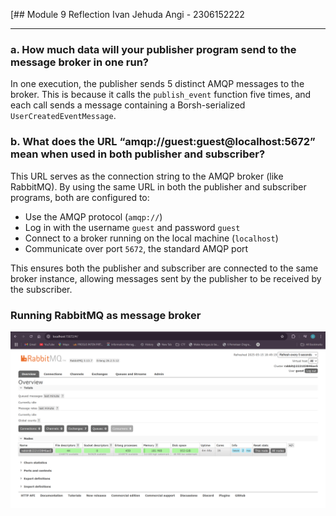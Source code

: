 [## Module 9 Reflection
Ivan Jehuda Angi - 2306152222

---
### a. How much data will your publisher program send to the message broker in one run?

In one execution, the publisher sends 5 distinct AMQP messages to the broker. This is because it calls the `publish_event` function five times, and each call sends a message containing a Borsh-serialized `UserCreatedEventMessage`.

### b. What does the URL “amqp://guest:guest@localhost:5672” mean when used in both publisher and subscriber?

This URL serves as the connection string to the AMQP broker (like RabbitMQ). By using the same URL in both the publisher and subscriber programs, both are configured to:
- Use the AMQP protocol (`amqp://`)
- Log in with the username `guest` and password `guest`
- Connect to a broker running on the local machine (`localhost`)
- Communicate over port `5672`, the standard AMQP port

This ensures both the publisher and subscriber are connected to the same broker instance, allowing messages sent by the publisher to be received by the subscriber.
### Running RabbitMQ as message broker
![Screenshot1](images/screenshot1.png)

